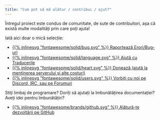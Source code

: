 ```yaml
---
title: "Cum pot să mă alătur / contribui / ajut?"
---
```


Întregul proiect este condus de comunitate, de sute de contribuitori, așa că există multe modalități prin care poți ajuta!

Iată aici doar o mică selecție:

- [{{% inlinesvg "fontawesome/solid/bug.svg" %}} Raportează Erori/Bug-uri](https://github.com/Warzone2100/warzone2100/issues/new/choose)
- [{{% inlinesvg "fontawesome/solid/language.svg" %}} Ajută cu Traducerile](https://github.com/Warzone2100/warzone2100/blob/master/doc/Translations.md#translating-warzone-2100)
- [{{% inlinesvg "fontawesome/solid/heart.svg" %}} Donează (ajută la menţinerea serverului şi alte costuri)](http://donations.wz2100.net)
- [{{% inlinesvg "fontawesome/solid/users.svg" %}} Vorbiţi cu noi pe Discord, IRC, sau pe Forumuri](/webchat)

Stiţi limbaj de programare? Doriți să ajutați la îmbunătățirea documentației? Aveți idei pentru îmbunătățiri?

- [{{% inlinesvg "fontawesome/brands/github.svg" %}} Alătură-te dezvoltării pe GitHub](https://github.com/Warzone2100/warzone2100)
